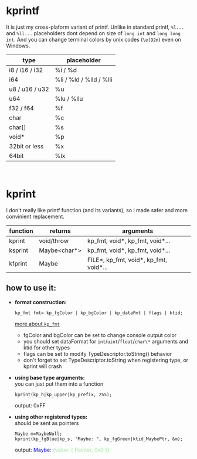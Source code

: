 # kprintf
It is just my cross-plaform variant of printf.
Unlike in standard printf, `%l...` and `%ll...` placeholders dont depend on size of `long int` and `long long int`. And you can change terminal colors by unix codes (`\e[92m`) even on Windows.

| type           | placeholder             |
|----------------|-------------------------|
| i8 / i16 / i32 | %i / %d                 |
| i64            | %li / %ld / %lld / %lli |
| u8 / u16 / u32 | %u                      |
| u64            | %lu / %llu              |
| f32 / f64      | %f                      |
| char           | %c                      |
| char[]         | %s                      |
| void\*         | %p                      |
| 32bit or less  | %x                      |
| 64bit          | %lx                     |

<br>

# kprint
I don't really like printf function (and its variants), so i made safer and more convinient replacement.

| function | returns | arguments |
|----------|---------|-----------|
| kprint   | void/throw   | kp_fmt, void\*, kp_fmt, void\*... |
| ksprint  | Maybe<char\*>| kp_fmt, void\*, kp_fmt, void\*... |
| kfprint  | Maybe<void>  | FILE\*, kp_fmt, void\*, kp_fmt, void\*... |

## how to use it:
+ **format construction:**  
    ```
    kp_fmt fmt= kp_fgColor | kp_bgColor | kp_dataFmt | flags | ktid;
    ```
    [more about `kp_fmt`](kp_fmt.md)
    + fgColor and bgColor can be set to change console output color
    + you should set dataFormat for `int`/`uint`/`float`/`char\*` arguments and ktid for other types 
    + flags can be set to modify TypeDescriptor.toString() behavior
    + don't forget to set TypeDescriptor.toString when registering type, or kprint will crash

+ **using base type arguments:**   
    you can just put them into a function
    ```
    kprint(kp_h|kp_upper|kp_prefix, 255);
    ```
    output: 0xFF
+ **using other registered types:**  
    should be sent as pointers
    ```
    Maybe m=MaybeNull;
    kprint(kp_fgBlue|kp_s, "Maybe: ", kp_fgGreen|ktid_MaybePtr, &m);
    ```  
    output: <span style="color:blue">Maybe:</span> <span style="color:lightgreen">{value: { Pointer, 0x0 }}</span>
